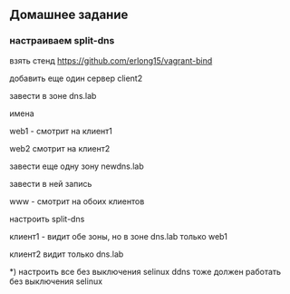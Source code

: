 Домашнее задание
---------------------
### настраиваем split-dns

взять стенд https://github.com/erlong15/vagrant-bind

добавить еще один сервер client2

завести в зоне dns.lab 

имена

web1 - смотрит на клиент1

web2 смотрит на клиент2

завести еще одну зону newdns.lab

завести в ней запись

www - смотрит на обоих клиентов

настроить split-dns

клиент1 - видит обе зоны, но в зоне dns.lab только web1

клиент2 видит только dns.lab

*) настроить все без выключения selinux
ddns тоже должен работать без выключения selinux
